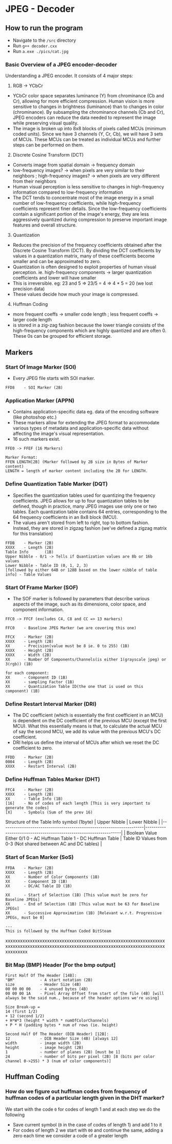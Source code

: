 # JPEG - Decoder

## How to run the program

- Navigate to the `/src` directory
- Run `g++ decoder.cxx`
- Run `a.exe ./pics/cat.jpg`

### Basic Overview of a JPEG encoder-decoder
Understanding a JPEG encoder. It consists of 4 major steps:
1. RGB -> YCbCr
- YCbCr color space separates luminance (Y) from chrominance (Cb and Cr), allowing for more efficient compression. Human vision is more sensitive to changes in brightness (luminance) than to changes in color (chrominance). By subsampling the chrominance channels (Cb and Cr), JPEG encoders can reduce the data needed to represent the image while preserving visual quality.
- The image is broken up into 8x8 blocks of pixels called MCUs (minimum coded units). Since we have 3 channels (Y, Cr, Cb), we will have 3 sets of MCUs. These MCUs can be treated as individual MCUs and further steps can be performed on them.

2. Discrete Cosine Transform (DCT)
- Converts image from spatial domain -> frequency domain
- low-frequency images? -> when pixels are very similar to their neighbors ; high-frequency images? -> when pixels are very different from their neighbors
- Human visual perception is less sensitive to changes in high-frequency information compared to low-frequency information
- The DCT tends to concentrate most of the image energy in a small number of low-frequency coefficients, while high-frequency coefficients represent finer details. Since the low-frequency coefficients contain a significant portion of the image's energy, they are less aggressively quantized during compression to preserve important image features and overall structure.

3. Quantization
- Reduces the precision of the frequency coefficients obtained after the Discrete Cosine Transform (DCT). By dividing the DCT coefficients by values in a quantization matrix, many of these coefficients become smaller and can be approximated to zero.
- Quantization is often designed to exploit properties of human visual perception. ie. high-frequency components -> larger quantization coefficients and lower will have smaller
- This is irreversible. eg: 23 and 5 => 23/5 = 4 => 4 * 5 = 20 (we lost precision data)
- These values decide how much your image is compressed.

4. Huffman Coding
- more frequent coeffs -> smaller code length ; less frequent coeffs -> larger code length
- is stored in a zig-zag fashion because the lower triangle consists of the high-frequency components which are highly quantized and are often 0. These 0s can be grouped for efficient storage. 


## Markers

### Start Of Image Marker (SOI)
- Every JPEG file starts with SOI marker.
```
FFD8    - SOI Marker (2B)
```

### Application Marker (APPN)
- Contains application-specific data eg. data of the encoding software (like photoshop etc.)
- These markers allow for extending the JPEG format to accommodate various types of metadata and application-specific data without affecting the image's visual representation.
- 16 such markers exist. 
```
FFE0 -> FFEF (16 Markers)

Marker Format:
FFEN LENGTH[2B] (Marker followed by 2B size in Bytes of Marker content)
LENGTH = length of marker content including the 2B for LENGTH.

```

### Define Quantization Table Marker (DQT)
- Specifies the quantization tables used for quantizing the frequency coefficients. JPEG allows for up to four quantization tables to be defined, though in practice, many JPEG images use only one or two tables. Each quantization table contains 64 entries, corresponding to the 64 frequency coefficients in an 8x8 block (MCU).
- The values aren't stored from left to right, top to bottom fashion. Instead, they are stored in zigzag fashion (we've defined a zigzag matrix for this translation) 
```
FFDB    - Marker (2B)
XXXX    - Length (2B)
Table Info       (1B)
Upper Nibble - 0/1 -> Tells if Quantization values are 8b or 16b values
Lower Nibble - Table ID (0, 1, 2, 3) 
[followed by either 64B or 128B based on the lower nibble of table info] - Table Values
```

### Start Of Frame Marker (SOF)
- The SOF marker is followed by parameters that describe various aspects of the image, such as its dimensions, color space, and component information.
```
FFC0 -> FFCF (excludes C4, C8 and CC => 13 markers)

FFC0    - Baseline JPEG Marker (we are covering this one)

FFCX    - Marker (2B)
XXXX    - Length (2B)
XX      - Precision(value must be 8 ie. 0 to 255) (1B)
XXXX    - Height (2B)
XXXX    - Width (2B)
XX      - Number Of Components/Channels(is either 1(grayscale jpeg) or 3(rgb)) (1B)

for each component:
XX      - Component ID (1B)
XX      - sampling Factor (1B)
XX      - Quantization Table ID(the one that is used on this component) (1B)
```

### Define Restart Interval Marker (DRI)
- The DC coefficient (which is essentially the first coefficient in an MCU) is dependent on the DC coefficient of the previous MCU (except the first MCU). What this essentially means is that, to calculate the actual MCU of say the second MCU, we add its value with the previous MCU's DC coefficient. 
- DRI helps us define the interval of MCUs after which we reset the DC coefficient to zero.
```
FFDD    - Marker (2B)
0004    - Length (2B)
XXXX    - Restart Interval (2B)
```

### Define Huffman Tables Marker (DHT)
```
FFC4    - Marker (2B)
XXXX    - Length (2B)
XX      - Table Info (1B)
[16]    - No of codes of each length [This is very important to generate the codes]
[X]     - Symbols (Sum of the prev 16)
```
Structure of the Table Info symbol (1byte)
| Upper Nibble                                                        | Lower Nibble                                                     |
|---------------------------------------------------------------------|------------------------------------------------------------------|
| Boolean Value Either 0/1  0 - AC Huffman Table 1 - DC Huffman Table | Table ID   Values from 0-3 (Not shared between AC and DC tables) |

### Start of Scan Marker (SoS)
```
FFDA    - Marker (2B)
XXXX    - Length (2B)
XX      - Number of Color Components (1B)
XX      - Component ID (1B)
XX      - DC/AC Table ID (1B)

XX      - Start of Selection (1B) [This value must be zero for Baseline JPEGs]
XX      - End of Selection (1B) [This value must be 63 for Baseline JPEGs]
XX      - Successive Approximation (1B) [Relevant w.r.t. Progressive JPEGs, must be 0]

---
This is followed by the Huffman Coded BitSteam
```

xxxxxxxxxxxxxxxxxxxxxxxxxxxxxxxxxxxxxxxxxxxxxxxxxxxxxxxxxxxxxxxxxxxxxxxxxxxxxxxxxxxxxxxxxxxxxxxxxxxxxxxxxxxxxxxxxxxxxxxxxxxxxxxxxxxxxxxxxxx

### Bit Map (BMP) Header [For the bmp output]
```
First Half Of The Header [14B]:
"BM"           - A start notation (2B)
size           - Header Size (4B)
00 00 00 00    - 4 unused bytes (4B)
00 00 00 1A    - Pixel Array Offset from start of the file (4B) [will always be the said num., because of the header options we're using]

Size Break-up = 
14 (first 1/2)
+ 12 (second 1/2)
+ H*W*3 (height * width * numOfColorChannels)
+ P * H (padding bytes * num of rows (ie. height)

Second Half Of The Header (DIB Header) [12B]:
12             - DIB Header Size (4B) [always 12]
width          - image width (2B)
height         - image height (2B)
1              - number of planes (2B) [must be 1]
24             - number of bits per pixel (2B) [8 (bits per color channel 0->255) * 3 (num of color components)]
```

## Huffman Coding
### How do we figure out huffman codes from frequency of huffman codes of a particular length given in the DHT marker?
We start with the code ```0``` for codes of length 1 and at each step we do the following
* Save current symbol (```0``` in the case of codes of length 1) and add 1 to it
* For codes of length 2 we start with ```00``` and continue the same, adding a zero each time we consider a code of a greater length


